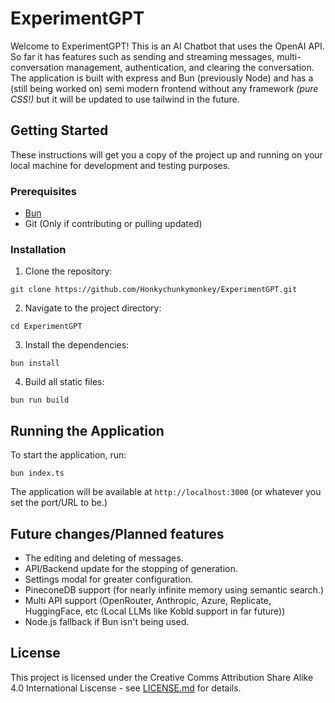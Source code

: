 # ExperimentGPT

Welcome to ExperimentGPT! This is an AI Chatbot that uses the OpenAI API. So far it has features such as sending and streaming messages, multi-conversation management, authentication, and clearing the conversation. The application is built with express and Bun (previously Node) and has a (still being worked on) semi modern frontend without any framework *(pure CSS!)* but it will be updated to use tailwind in the future. 

## Getting Started

These instructions will get you a copy of the project up and running on your local machine for development and testing purposes.

### Prerequisites

- [Bun](https://bun.sh/)
- Git (Only if contributing or pulling updated)

### Installation

1. Clone the repository:

`git clone https://github.com/Honkychunkymonkey/ExperimentGPT.git`

2. Navigate to the project directory:

```cd ExperimentGPT```

3. Install the dependencies:

```bun install```

4. Build all static files:

```bun run build```

## Running the Application

To start the application, run:

```bun index.ts```

The application will be available at `http://localhost:3000` (or whatever you set the port/URL to be.)

## Future changes/Planned features

- The editing and deleting of messages.
- API/Backend update for the stopping of generation.
- Settings modal for greater configuration.
- PineconeDB support (for nearly infinite memory using semantic search.)
- Multi API support (OpenRouter, Anthropic, Azure, Replicate, HuggingFace, etc (Local LLMs like Kobld support in far future))
- Node.js fallback if Bun isn't being used.

## License

This project is licensed under the Creative Comms Attribution Share Alike 4.0 International Liscense - see [LICENSE.md](LICENSE.md) for details.
